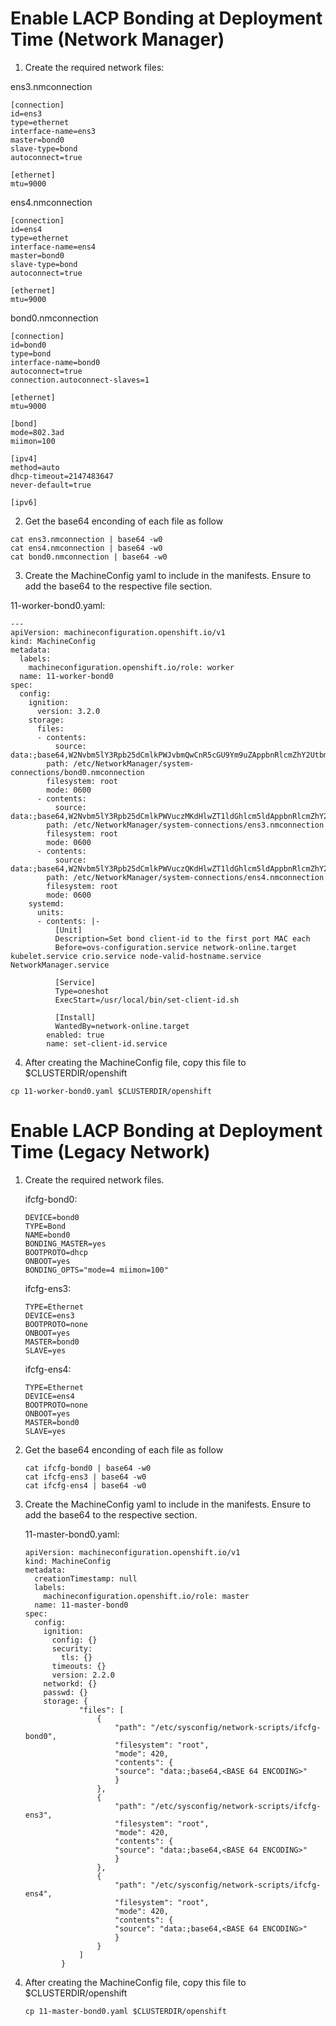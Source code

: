 
# Enable LACP Bonding at Deployment Time (Network Manager)

1. Create the required network files:

ens3.nmconnection

```
[connection]
id=ens3
type=ethernet
interface-name=ens3
master=bond0
slave-type=bond
autoconnect=true

[ethernet]
mtu=9000
```

ens4.nmconnection

```
[connection]
id=ens4
type=ethernet
interface-name=ens4
master=bond0
slave-type=bond
autoconnect=true

[ethernet]
mtu=9000
```
bond0.nmconnection

```
[connection]
id=bond0
type=bond
interface-name=bond0
autoconnect=true
connection.autoconnect-slaves=1

[ethernet]
mtu=9000

[bond]
mode=802.3ad
miimon=100

[ipv4]
method=auto
dhcp-timeout=2147483647
never-default=true

[ipv6]
```

2. Get the base64 enconding of each file as follow

```
cat ens3.nmconnection | base64 -w0
cat ens4.nmconnection | base64 -w0
cat bond0.nmconnection | base64 -w0
```
3. Create the MachineConfig yaml to include in the manifests. Ensure to add the base64 to the respective file section.

11-worker-bond0.yaml:

```
---
apiVersion: machineconfiguration.openshift.io/v1
kind: MachineConfig
metadata:
  labels:
    machineconfiguration.openshift.io/role: worker
  name: 11-worker-bond0
spec:
  config:
    ignition:
      version: 3.2.0 
    storage:
      files:
      - contents:
          source: data:;base64,W2Nvbm5lY3Rpb25dCmlkPWJvbmQwCnR5cGU9Ym9uZAppbnRlcmZhY2UtbmFtZT1ib25kMAphdXRvY29ubmVjdD10cnVlCmNvbm5lY3Rpb24uYXV0b2Nvbm5lY3Qtc2xhdmVzPTEKCltldGhlcm5ldF0KbXR1PTkwMDAKCltib25kXQptb2RlPTgwMi4zYWQKbWlpbW9uPTEwMAoKW2lwdjRdCm1ldGhvZD1kaXNhYmxlZApkaGNwLXRpbWVvdXQ9MjE0NzQ4MzY0NwoKW2lwdjZdCg==
        path: /etc/NetworkManager/system-connections/bond0.nmconnection
        filesystem: root
        mode: 0600
      - contents:
          source: data:;base64,W2Nvbm5lY3Rpb25dCmlkPWVuczMKdHlwZT1ldGhlcm5ldAppbnRlcmZhY2UtbmFtZT1lbnMzCm1hc3Rlcj1ib25kMApzbGF2ZS10eXBlPWJvbmQKYXV0b2Nvbm5lY3Q9dHJ1ZQoKW2V0aGVybmV0XQptdHU9OTAwMAo= 
        path: /etc/NetworkManager/system-connections/ens3.nmconnection
        filesystem: root
        mode: 0600
      - contents:
          source: data:;base64,W2Nvbm5lY3Rpb25dCmlkPWVuczQKdHlwZT1ldGhlcm5ldAppbnRlcmZhY2UtbmFtZT1lbnM0Cm1hc3Rlcj1ib25kMApzbGF2ZS10eXBlPWJvbmQKYXV0b2Nvbm5lY3Q9dHJ1ZQoKW2V0aGVybmV0XQptdHU9OTAwMAo= 
        path: /etc/NetworkManager/system-connections/ens4.nmconnection
        filesystem: root
        mode: 0600
    systemd:
      units:
      - contents: |-
          [Unit]
          Description=Set bond client-id to the first port MAC each
          Before=ovs-configuration.service network-online.target kubelet.service crio.service node-valid-hostname.service NetworkManager.service
          
          [Service]
          Type=oneshot
          ExecStart=/usr/local/bin/set-client-id.sh
          
          [Install]
          WantedBy=network-online.target
        enabled: true
        name: set-client-id.service
```

4. After creating the MachineConfig file, copy this file to $CLUSTERDIR/openshift

```
cp 11-worker-bond0.yaml $CLUSTERDIR/openshift
```

# Enable LACP Bonding at Deployment Time (Legacy Network)

1. Create the required network files.

   ifcfg-bond0:
    
    ```
    DEVICE=bond0
    TYPE=Bond
    NAME=bond0
    BONDING_MASTER=yes
    BOOTPROTO=dhcp
    ONBOOT=yes
    BONDING_OPTS="mode=4 miimon=100"
    ```
    
    ifcfg-ens3:
    
    ```
    TYPE=Ethernet
    DEVICE=ens3
    BOOTPROTO=none
    ONBOOT=yes
    MASTER=bond0
    SLAVE=yes

    ```
    
    ifcfg-ens4:
    
    ```
    TYPE=Ethernet
    DEVICE=ens4
    BOOTPROTO=none
    ONBOOT=yes
    MASTER=bond0
    SLAVE=yes
    ```
 
2. Get the base64 enconding of each file as follow

    ```
    cat ifcfg-bond0 | base64 -w0
    cat ifcfg-ens3 | base64 -w0
    cat ifcfg-ens4 | base64 -w0
    ```

3. Create the MachineConfig yaml to include in the manifests. Ensure to add the base64 to the respective section.

    11-master-bond0.yaml:

    ```
    apiVersion: machineconfiguration.openshift.io/v1
    kind: MachineConfig
    metadata:
      creationTimestamp: null
      labels:
        machineconfiguration.openshift.io/role: master
      name: 11-master-bond0
    spec:
      config:
        ignition:
          config: {}
          security:
            tls: {}
          timeouts: {}
          version: 2.2.0
        networkd: {}
        passwd: {}
        storage: {
                "files": [
                    {
                        "path": "/etc/sysconfig/network-scripts/ifcfg-bond0",
                        "filesystem": "root",
                        "mode": 420,
                        "contents": {
                        "source": "data:;base64,<BASE 64 ENCODING>"
                        }
                    },
                    {
                        "path": "/etc/sysconfig/network-scripts/ifcfg-ens3",
                        "filesystem": "root",
                        "mode": 420,
                        "contents": {
                        "source": "data:;base64,<BASE 64 ENCODING>"
                        }
                    },
                    {
                        "path": "/etc/sysconfig/network-scripts/ifcfg-ens4",
                        "filesystem": "root",
                        "mode": 420,
                        "contents": {
                        "source": "data:;base64,<BASE 64 ENCODING>"
                        }
                    }     
                ]
            }
    ```
    
4. After creating the MachineConfig file, copy this file to $CLUSTERDIR/openshift

    ```
    cp 11-master-bond0.yaml $CLUSTERDIR/openshift
